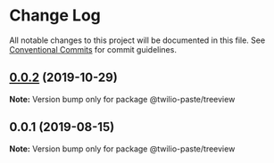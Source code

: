 # Change Log

All notable changes to this project will be documented in this file.
See [Conventional Commits](https://conventionalcommits.org) for commit guidelines.

## [0.0.2](https://github.com/twilio-labs/paste/compare/@twilio-paste/treeview@0.0.1...@twilio-paste/treeview@0.0.2) (2019-10-29)

**Note:** Version bump only for package @twilio-paste/treeview





## 0.0.1 (2019-08-15)

**Note:** Version bump only for package @twilio-paste/treeview
